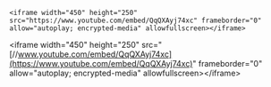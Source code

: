 ```
<iframe width="450" height="250" src="https://www.youtube.com/embed/QqQXAyj74xc" frameborder="0" allow="autoplay; encrypted-media" allowfullscreen></iframe>
```

&lt;iframe width="450" height="250" src="[//www.youtube.com/embed/QqQXAyj74xc](https://www.youtube.com/embed/QqQXAyj74xc)" frameborder="0" allow="autoplay; encrypted-media" allowfullscreen&gt;&lt;/iframe&gt;

